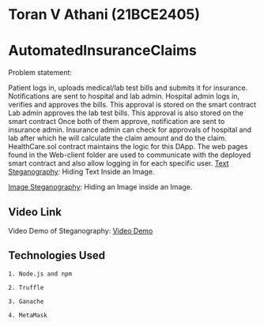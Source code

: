 # Toran V Athani (21BCE2405)

# AutomatedInsuranceClaims

Problem statement:

Patient logs in, uploads medical/lab test bills and submits it for insurance. Notifications are sent to hospital and lab admin.
Hospital admin logs in, verifies and approves the bills. This approval is stored on the smart contract
Lab admin approves the lab test bills. This approval is also stored on the smart contract
Once both of them approve, notification are sent to insurance admin.
Insurance admin can check for approvals of hospital and lab after which he will calculate the claim amount and do the claim.
HealthCare.sol contract maintains the logic for this DApp.
The web pages found in the Web-client folder are used to communicate with the deployed smart contract and also allow logging in for each specific user.
[Text Steganography](https://colab.research.google.com/drive/1BwrJDI4ZxJIs0U8p_VPsaWub7iBI1f1G#scrollTo=MgKT0KEmxJgj): Hiding Text Inside an Image.

[Image Steganography](https://colab.research.google.com/drive/1olDBDtKcBvtfTCyU7Dv6TtDu1BTPwtHE#scrollTo=XEkZE1OcX-PL): Hiding an Image inside an Image.


## Video Link

Video Demo of Steganography: [Video Demo](https://www.loom.com/share/ce9a01d273654879baadb1e5b8c48db0)


## Technologies Used
```
1. Node.js and npm

2. Truffle

3. Ganache

4. MetaMask
```
